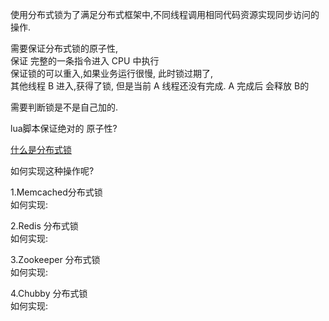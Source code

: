 使用分布式锁为了满足分布式框架中,不同线程调用相同代码资源实现同步访问的操作.

需要保证分布式锁的原子性,  
保证 完整的一条指令进入 CPU 中执行  
保证锁的可以重入,如果业务运行很慢, 此时锁过期了,  
其他线程 B 进入,获得了锁, 但是当前 A 线程还没有完成.
A 完成后 会释放 B的  

需要判断锁是不是自己加的.  

lua脚本保证绝对的 原子性?


[什么是分布式锁](https://juejin.cn/post/6844903616667451399)

如何实现这种操作呢?  

1.Memcached分布式锁  
    如何实现:
    

2.Redis 分布式锁  
    如何实现:   
    

3.Zookeeper 分布式锁  
    如何实现:   
    

4.Chubby 分布式锁  
    如何实现:   
